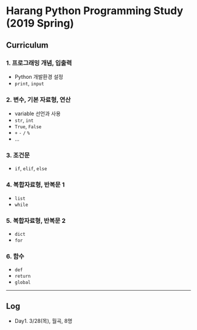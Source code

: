 # Harang Python Programming Study (2019 Spring)
## Curriculum
### 1. 프로그래밍 개념, 입출력
- Python 개발환경 설정
- `print`, `input`

### 2. 변수, 기본 자료형, 연산
- variable 선언과 사용
- `str`, `int`
- `True`, `False`
- `+` `-` `/` `%`
- ...

### 3. 조건문
- `if`, `elif`, `else`

### 4. 복합자료형, 반복문 1
- `list`
- `while`

### 5. 복합자료형, 반복문 2
- `dict`
- `for`

### 6. 함수
- `def`
- `return`
- `global`

---
## Log
- Day1. 3/28(목), 월곡, 8명
